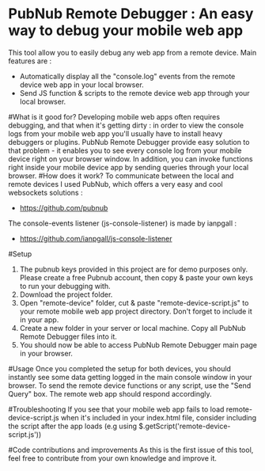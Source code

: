 # PubNub Remote Debugger : An easy way to debug your mobile web app

This tool allow you to easily debug any web app from a remote device. Main features are : 
* Automatically display all the "console.log" events from the remote device web app in your local browser.
* Send JS function & scripts to the remote device web app through your local browser.

#What is it good for?
Developing mobile web apps often requires debugging, and that when it's getting dirty : in order to view the console logs from your mobile web app you'll usually have to install heavy debuggers or plugins.
PubNub Remote Debugger provide easy solution to that problem - it enables you to see every console log from your mobile device right on your browser window.
In addition, you can invoke functions right inside your mobile device app by sending queries through your local browser.
#How does it work?
To communicate between the local and remote devices I used PubNub, which offers a very easy and cool websockets solutions :
- https://github.com/pubnub

The console-events listener (js-console-listener) is made by ianpgall :
- https://github.com/ianpgall/js-console-listener

#Setup
1. The pubnub keys provided in this project are for demo purposes only. Please create a free Pubnub account, then copy & paste your own keys to run your debugging with.
2. Download the project folder. 
3. Open "remote-device" folder, cut & paste "remote-device-script.js" to your remote mobile web app project directory. Don't forget to include it in your app.
4. Create a new folder in your server or local machine. Copy all PubNub Remote Debugger files into it. 
5. You should now be able to access PubNub Remote Debugger main page in your browser.

#Usage
Once you completed the setup for both devices, you should instantly see some data getting logged in the main console window in your browser.
To send the remote device functions or any script, use the "Send Query" box. The remote web app should respond accordingly.

#Troubleshooting
If you see that your mobile web app fails to load remote-device-script.js when it's included in your index.html file, consider including the script after the app loads (e.g using $.getScript('remote-device-script.js'))

#Code contributions and improvements
As this is the first issue of this tool, feel free to contribute from your own knowledge and improve it.
